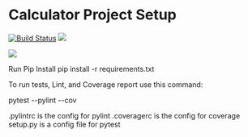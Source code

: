 # Calculator Project Setup
[![Build Status](https://app.travis-ci.com/anujaku/calc2.svg?branch=calcWithArgs)](https://app.travis-ci.com/anujaku/calc2)
![](../../Desktop/pytest.png)

![](../../Desktop/coverage.png)

Run Pip Install
pip install -r requirements.txt

To run tests, Lint, and Coverage report use this command:

pytest  --pylint --cov

.pylintrc is the config for pylint
.coveragerc is the config for coverage
setup.py is a config file for pytest
